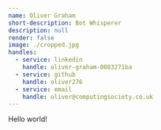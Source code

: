 ```yaml
---
name: Oliver Graham
short-description: Bot Whisperer
description: null
render: false
image: ./cropped.jpg
handles:
  - service: linkedin
    handle: oliver-graham-0083271ba
  - service: github
    handle: oliver276
  - service: email
    handle: oliver@computingsociety.co.uk
---
```


Hello world!
